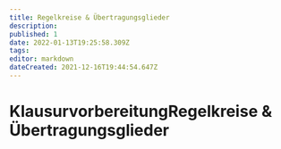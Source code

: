 ```yaml
---
title: Regelkreise & Übertragungsglieder
description: 
published: 1
date: 2022-01-13T19:25:58.309Z
tags: 
editor: markdown
dateCreated: 2021-12-16T19:44:54.647Z
---
```


# KlausurvorbereitungRegelkreise & Übertragungsglieder

